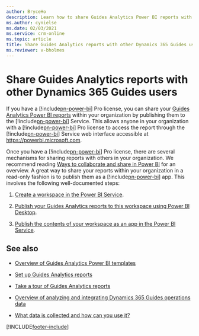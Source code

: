 ```yaml
---
author: BryceHo
description: Learn how to share Guides Analytics Power BI reports with other Microsoft Dynamics 365 Guides users
ms.author: cynielse
ms.date: 02/03/2021
ms.service: crm-online
ms.topic: article
title: Share Guides Analytics reports with other Dynamics 365 Guides users
ms.reviewer: v-bholmes
---
```


# Share Guides Analytics reports with other Dynamics 365 Guides users

If you have a [!include[pn-power-bi](../includes/pn-power-bi.md)] Pro license, you can share your [Guides Analytics Power BI reports](analytics-guide.md) 
within your organization by publishing them to the [!include[pn-power-bi](../includes/pn-power-bi.md)] Service. This allows anyone in your organization with 
a [!include[pn-power-bi](../includes/pn-power-bi.md)] Pro license to access the report through the [!include[pn-power-bi](../includes/pn-power-bi.md)] Service web 
interface accessible at https://powerbi.microsoft.com.

Once you have a [!include[pn-power-bi](../includes/pn-power-bi.md)] Pro license, there are several mechanisms for sharing reports with others in your organization. 
We recommend reading [Ways to collaborate and share in Power BI](https://docs.microsoft.com/power-bi/service-how-to-collaborate-distribute-dashboards-reports) for an overview. 
A great way to share your reports within your organization in a read-only fashion is to publish them as a [!include[pn-power-bi](../includes/pn-power-bi.md)] app. This 
involves the following well-documented steps:

1.	[Create a workspace in the Power BI Service](https://docs.microsoft.com/power-bi/collaborate-share/service-create-the-new-workspaces#:~:text=%20Create%20the%20new%20workspaces%20in%20Power%20BI,configure%20an%20Office%20365%20Group%20whose...%20See%20More.). 

2.	[Publish your Guides Analytics reports to this workspace using Power BI Desktop](https://docs.microsoft.com/power-bi/desktop-upload-desktop-files). 

3.	[Publish the contents of your workspace as an app in the Power BI Service](https://docs.microsoft.com/power-bi/service-create-distribute-apps).  

## See also

- [Overview of Guides Analytics Power BI templates](analytics-guide.md)

- [Set up Guides Analytics reports](analytics-ga-setup.md)

- [Take a tour of Guides Analytics reports](analytics-ga-reports.md)

- [Overview of analyzing and integrating Dynamics 365 Guides operations data](analytics-overview.md)

- [What data is collected and how can you use it?](analytics-data-collected.md)



[!INCLUDE[footer-include](../includes/footer-banner.md)]